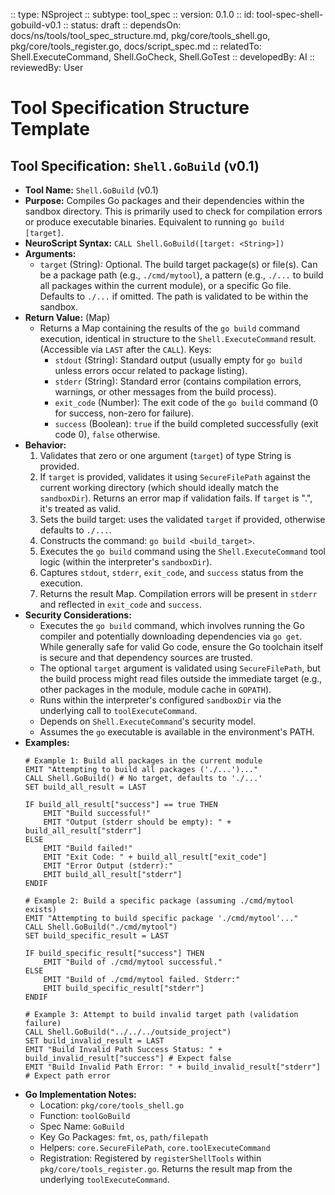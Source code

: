 :: type: NSproject
:: subtype: tool_spec
:: version: 0.1.0
:: id: tool-spec-shell-gobuild-v0.1
:: status: draft
:: dependsOn: docs/ns/tools/tool_spec_structure.md, pkg/core/tools_shell.go, pkg/core/tools_register.go, docs/script_spec.md
:: relatedTo: Shell.ExecuteCommand, Shell.GoCheck, Shell.GoTest
:: developedBy: AI
:: reviewedBy: User

# Tool Specification Structure Template

## Tool Specification: `Shell.GoBuild` (v0.1)

* **Tool Name:** `Shell.GoBuild` (v0.1)
* **Purpose:** Compiles Go packages and their dependencies within the sandbox directory. This is primarily used to check for compilation errors or produce executable binaries. Equivalent to running `go build [target]`.
* **NeuroScript Syntax:** `CALL Shell.GoBuild([target: <String>])`
* **Arguments:**
    * `target` (String): Optional. The build target package(s) or file(s). Can be a package path (e.g., `./cmd/mytool`), a pattern (e.g., `./...` to build all packages within the current module), or a specific Go file. Defaults to `./...` if omitted. The path is validated to be within the sandbox.
* **Return Value:** (Map)
    * Returns a Map containing the results of the `go build` command execution, identical in structure to the `Shell.ExecuteCommand` result. (Accessible via `LAST` after the `CALL`). Keys:
        * `stdout` (String): Standard output (usually empty for `go build` unless errors occur related to package listing).
        * `stderr` (String): Standard error (contains compilation errors, warnings, or other messages from the build process).
        * `exit_code` (Number): The exit code of the `go build` command (0 for success, non-zero for failure).
        * `success` (Boolean): `true` if the build completed successfully (exit code 0), `false` otherwise.
* **Behavior:**
    1.  Validates that zero or one argument (`target`) of type String is provided.
    2.  If `target` is provided, validates it using `SecureFilePath` against the current working directory (which should ideally match the `sandboxDir`). Returns an error map if validation fails. If `target` is ".", it's treated as valid.
    3.  Sets the build target: uses the validated `target` if provided, otherwise defaults to `./...`.
    4.  Constructs the command: `go build <build_target>`.
    5.  Executes the `go build` command using the `Shell.ExecuteCommand` tool logic (within the interpreter's `sandboxDir`).
    6.  Captures `stdout`, `stderr`, `exit_code`, and `success` status from the execution.
    7.  Returns the result Map. Compilation errors will be present in `stderr` and reflected in `exit_code` and `success`.
* **Security Considerations:**
    * Executes the `go build` command, which involves running the Go compiler and potentially downloading dependencies via `go get`. While generally safe for valid Go code, ensure the Go toolchain itself is secure and that dependency sources are trusted.
    * The optional `target` argument is validated using `SecureFilePath`, but the build process might read files outside the immediate target (e.g., other packages in the module, module cache in `GOPATH`).
    * Runs within the interpreter's configured `sandboxDir` via the underlying call to `toolExecuteCommand`.
    * Depends on `Shell.ExecuteCommand`'s security model.
    * Assumes the `go` executable is available in the environment's PATH.
* **Examples:**
    ```neuroscript
    # Example 1: Build all packages in the current module
    EMIT "Attempting to build all packages ('./...')..."
    CALL Shell.GoBuild() # No target, defaults to './...'
    SET build_all_result = LAST

    IF build_all_result["success"] == true THEN
        EMIT "Build successful!"
        EMIT "Output (stderr should be empty): " + build_all_result["stderr"]
    ELSE
        EMIT "Build failed!"
        EMIT "Exit Code: " + build_all_result["exit_code"]
        EMIT "Error Output (stderr):"
        EMIT build_all_result["stderr"]
    ENDIF

    # Example 2: Build a specific package (assuming ./cmd/mytool exists)
    EMIT "Attempting to build specific package './cmd/mytool'..."
    CALL Shell.GoBuild("./cmd/mytool")
    SET build_specific_result = LAST

    IF build_specific_result["success"] THEN
        EMIT "Build of ./cmd/mytool successful."
    ELSE
        EMIT "Build of ./cmd/mytool failed. Stderr:"
        EMIT build_specific_result["stderr"]
    ENDIF

    # Example 3: Attempt to build invalid target path (validation failure)
    CALL Shell.GoBuild("../../../outside_project")
    SET build_invalid_result = LAST
    EMIT "Build Invalid Path Success Status: " + build_invalid_result["success"] # Expect false
    EMIT "Build Invalid Path Error: " + build_invalid_result["stderr"] # Expect path error
    ```
* **Go Implementation Notes:**
    * Location: `pkg/core/tools_shell.go`
    * Function: `toolGoBuild`
    * Spec Name: `GoBuild`
    * Key Go Packages: `fmt`, `os`, `path/filepath`
    * Helpers: `core.SecureFilePath`, `core.toolExecuteCommand`
    * Registration: Registered by `registerShellTools` within `pkg/core/tools_register.go`. Returns the result map from the underlying `toolExecuteCommand`.
